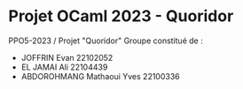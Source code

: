 # Projet OCaml 2023 - Quoridor

PPO5-2023 / Projet "Quoridor"
Groupe constitué de :
- JOFFRIN Evan 22102052
- EL JAMAI Ali 22104439
- ABDOROHMANG Mathaoui Yves 22100336
